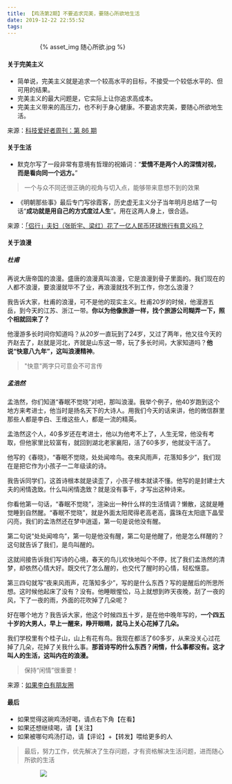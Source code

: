 ```yaml
---
title: 【鸡汤第2期】不要追求完美，要随心所欲地生活
date: 2019-12-22 22:55:52
tags:
---
```


<div style="width:70%;margin:auto">
{% asset_img 随心所欲.jpg %}
</div>

#### 关于完美主义
- 简单说，完美主义就是追求一个较高水平的目标，不接受一个较低水平的、但可用的结果。
- 完美主义的最大问题是，它实际上让你追求高成本。
- 完美主义带来的高压力，也不利于身心健康。不要追求完美，要随心所欲地生活。

来源：[科技爱好者周刊：第 86 期](https://mp.weixin.qq.com/s/PpqGyGL1Cv2ko5j-p8WyNQ)


#### 关于生活
- 默克尔写了一段非常有意境有哲理的祝婚词：“**爱情不是两个人的深情对视，而是看向同一个远方。**”
> 一个与众不同还很正确的视角与切入点，能够带来意想不到的效果
- 《明朝那些事》最后专门写徐霞客，历史虚无主义分子当年明月总结了一句话“**成功就是用自己的方式度过人生**”。用在这两人身上，很合适。

来源：[「侣行」夫妇（张昕宇、梁红）花了一亿人民币环球旅行有意义吗？](https://www.zhihu.com/question/290565048/answer/473153403)

#### 关于浪漫
##### 杜甫
再说大唐帝国的浪漫。盛唐的浪漫真叫浪漫，它是浪漫到骨子里面的。我们现在的人都不浪漫，要浪漫就毕不了业，再浪漫就找不到工作，你怎么浪漫？

我告诉大家，杜甫的浪漫，可不是他的现实主义。杜甫20岁的时候，他漫游五岳，到今天的江苏、浙江一带。**你以为他像旅游一样，找个旅游公司糊弄一下，照个相就回来了？**

他漫游多长时间你知道吗？从20岁一直玩到了24岁，又过了两年，他又往今天的齐赵去了，赵就是河北，齐就是山东这一带，玩了多长时间，大家知道吗？**他说“快意八九年”，这叫浪漫精神**。
> "快意"两字只可意会不可言传

##### 孟浩然
孟浩然，你们知道“春眠不觉晓”对吧，那叫浪漫。我举个例子，他40岁跑到这个地方来考进士，他当时是扬名天下的大诗人。用我们今天的话来讲，他的微信群里那些人都是李白、王维这些人，都是一流的精英。

孟浩然这个人，40多岁还在考进士，他以为他考不上了，人生无常，他没有考取，但他家里比较富有，就回到湖北老家襄阳，活了60多岁，他就没干活了。

他写的《春晓》，“春眠不觉晓，处处闻啼鸟。夜来风雨声，花落知多少”，我们现在是把它作为小孩子一二年级读的诗。

我告诉同学们，这首诗根本就是读歪了，小孩子根本就读不懂。他写的是封建士大夫的闲情逸致。什么叫闲情逸致？就是没有事干，才写出这种诗来。

你看他第一句话，“春眠不觉晓”，渲染出一种什么样的生活情调？懒散，这就是睡觉睡到自然醒。“春眠不觉晓”，就是外面太阳爬得老高老高，露珠在太阳底下晶莹闪亮，我们的孟浩然还在梦中逍遥，第一句是说他没有醒。

第二句说“处处闻啼鸟”，第一句是他没有醒，第二句是他醒了，他是怎么样醒的？这句就告诉了我们，是鸟叫醒的。

这就间接告诉我们写诗的心境，春天的鸟儿欢快地叫个不停，扰了我们孟浩然的清梦，却依然心情大好。既交代了怎么醒的，也交代了醒时的心情，轻松惬意。

第三四句就写“夜来风雨声，花落知多少”，写的是什么东西？写的是醒后的所思所想。这时候他起床了没有？没有。他睡眼惺忪，马上就想到昨天夜晚，刮了一夜的风，下了一夜的雨，外面的花吹掉了几朵呢？

好在哪个地方？我告诉大家，他这个时候四五十岁，是在他中晚年写的，**一个四五十岁的大男人，早上一醒来，睁开眼睛，就马上关心花掉了几朵。**

我们学校里有个桂子山，山上有花有鸟。我现在都活了60多岁，从来没关心过花掉了几朵，花掉了关我什么事。**那首诗写的什么东西？闲情，什么事都没有。这才叫人的生活，这叫内在的浪漫。**
> 保持“闲情”很重要！

来源：[如果李白有朋友圈](https://mp.weixin.qq.com/s/fi61w6_trYooEUmlhsGB6w)

#### 最后  
- 如果觉得这碗鸡汤好喝，请点右下角【在看】
- 如果还想继续喝，请【关注】
- 如果被哪句鸡汤打动，请【评论】+【转发】喂给更多的人


> 最后，努力工作，优先解决了生存问题，才有资格解决生活问题，进而随心所欲的生活

<div style="width:70%;margin:auto">
<img src='http://muchstudy.com/2020/04/04/%E8%81%8A%E8%81%8A%E4%B8%80%E7%BA%BF%E5%BC%80%E5%8F%91%E7%9A%84%E5%9F%BA%E6%9C%AC%E7%B4%A0%E5%85%BB/%E5%85%AC%E4%BC%97%E5%8F%B7%E4%BA%8C%E7%BB%B4%E7%A0%81.gif'>
</div>
